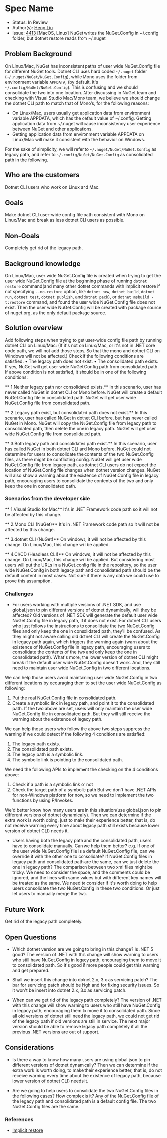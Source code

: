 
# Spec Name

* Status: In Review
* Author(s): [Heng Liu](https://github.com/heng-liu)
* Issue: [4413](https://github.com/NuGet/Home/issues/4413) [MacOS, Linux] NuGet writes the NuGet.Config in ~/.config folder, but dotnet restore reads from ~/.nuget 

## Problem Background

On Linux/Mac, NuGet has inconsistent paths of user wide NuGet.Config file for different NuGet tools. Dotnet CLI uses hard coded `~/.nuget` folder (`~/.nuget/NuGet/NuGet.Config`), while Mono uses the folder from environment variable `APPDATA`, (by default, it's `~/.config/NuGet/NuGet.Config`). This is confusing and we should consolidate the two into one location. 
After discussing in NuGet team and checking with Visual Studio Mac/Mono team, we believe we should change the dotnet CLI path to match that of Mono’s, for the following reasons:
 * On Linux/Mac, users usually get application data from environment variable APPDATA, which has the default value of ~/.config. Getting application data from ~/.nuget will cause inconsistency user experience between NuGet and other applications.
 * Getting application data from environment variable APPDATA on Linux/Mac will make it consistent with the behavior on Windows.

For the sake of simplicity, we will refer to `~/.nuget/NuGet/NuGet.Config` as legacy path, and refer to `~/.config/NuGet/NuGet.Config` as consolidated path in the following.

## Who are the customers
Dotnet CLI users who work on Linux and Mac.

## Goals
Make dotnet CLI user-wide config file path consistent with Mono on Linux/Mac and break as less dotnet CLI users as possible.

## Non-Goals
Completely get rid of the legacy path.

## Background knowledge
On Linux/Mac, user wide NuGet.Config file is created when trying to get the user wide NuGet.Config file at the beginning phase of running `dotnet restore` command(and many other dotnet commands with implicit restore if not specifying `--no-restore` option, like `dotnet new`, `dotnet build`, `dotnet run`, `dotnet test`, `dotnet publish`, and `dotnet pack`), or `dotnet msbuild -t:restore` command, and found the user wide NuGet.Config file does not exist. Then the user wide NuGet.Config will be created with package source of nuget.org, as the only default package source. 

## Solution overview 
Add following steps when trying to get user-wide config file path by running dotnet CLI on Linux/Mac:
(If it's not on Linux/Mac, or it's not in .NET core code path, we will not add those steps. So that the mono and dotnet CLI on Windows will not be affected.)
Check if the following conditions are satisfied.
•	The legacy path does not exist.
•	The consolidated path exists.
If yes, NuGet will get user wide NuGet.Config path from consolidated path.
If above condition is not satisfied, it should be in one of the following conditions:

** 1.Neither legacy path nor consolidated exists.**
In this scenario, user has never called NuGet in dotnet CLI or Mono before.
NuGet will create a default NuGet.Config file in consolidated path.
NuGet will get user wide NuGet.Config file from consolidated path. 

** 2.Legacy path exist, but consolidated path does not exist.**
In this scenario, user has called NuGet in dotnet CLI before, but has never called NuGet in Mono.
NuGet will copy the NuGet.Config file from legacy path to consolidated path, then delete the one in legacy path. 
NuGet will get user wide NuGet.Config file from consolidated path.

** 3.Both legacy path and consolidated path exist.**
In this scenario, user has called NuGet in both dotnet CLI and Mono before.
NuGet could not determine for users to consolidate the contents of the two NuGet.Config files, as there might be conflicting config.
NuGet will get user wide NuGet.Config file from legacy path, as dotnet CLI users do not expect the location of NuGet.Config file changes when dotnet version changes.
NuGet will also show a warning about the existence of NuGet.Config file in legacy path, encouraging users to consolidate the contents of the two and only keep the one in consolidated path.

### Scenarios from the developer side
** 1.Visual Studio for Mac** 
  It's in .NET Framework code path so it will not be affected by this change.

** 2.Mono CLI (NuGet)**
  It's in .NET Framework code path so it will not be affected by this change.

** 3.dotnet CLI (NuGet)**
  On windows, it will not be affected by this change.
  On Linux/Mac, this change will be applied.

** 4.CI/CD (Headless CLI)**
  On windows, it will not be affected by this change.
  On Linux/Mac, this change will be applied. But considering most users will put the URLs in a NuGet.config file in the repository, so the user wide NuGet.Conifg in both legacy path and consolidated path should be the default content in most cases. Not sure if there is any data we could use to prove this assumption.


### Challenges

* For users working with multiple versions of .NET SDK, and use global.json to pin different versions of dotnet dynamically, will they be affected?
Old versions of .NET SDK will generate the default user wide NuGet.Config file in legacy path, if it does not exist.
For dotnet CLI users who just follows the instructions to consolidate the two NuGet.Config files and only keep the one in consolidated path, they'll be confused. As they might not aware calling old dotnet CLI will create the NuGet.Config in legacy path again, which triggers the warning again (warn about the existence of NuGet.Config file in legacy path, encouraging users to consolidate the contents of the two and only keep the one in consolidated path). 
What's more, the lower version of dotnet CLI might break if the default user wide NuGet.Config doesn't work.
And, they still need to maintain user wide NuGet.Config in two different locations. 

We can help those users avoid maintaining user wide NuGet.Config in two different locations by ecouraging them to set the user wide NuGet.Config as following:
1. Put the real NuGet.Config file in consolidated path.
2. Create a symbolic link in legacy path, and point it to the consolidated path.
If the two above are set, users will only maintain the user wide NuGet.Config file in consolidated path.
But they will still receive the warning about the existence of legacy path.

We can help those users who follow the above two steps suppress the warning if we could detect if the following 4 conditions are satisfied:
1. The legacy path exists.
2. The consolidated path exists.
3. The legacy path is a symbolic link.
4. The symbolic link is pointing to the consolidated path.

We need the following APIs to implement the checking on the 4 conditions above:
1. Check if a path is a symbolic link or not
2. Check the target path of a symbolic path
But we don't have .NET APIs for non-Windows platform for now, so we need to implement the two functions by using P/Invokes.

We'd better know how many users are in this situation(use global.json to pin different versions of dotnet dynamically). 
Then we can determine if the extra work is worth doing, just to make their experience better, that is, do not receive warning every time about legacy path still exists because lower version of dotnet CLI) needs it.

* Users having both the legacy path and the consolidated path, users have to consolidate manually. Can we help them better?
e.g. If one of the user wide NuGet.Config file is a default NuGet.Config file, can we override it with the other one to consolidate?
     If NuGet.Config files in legacy path and consolidated path are the same, can we just delete the one in legacy path?
  The comparison between two xml files might be tricky. We need to consider the space, and the comments could be ignored, and the lines with same values but with different key names will be treated as the same.
  We need to consider if it's worth doing to help users consolidate the two NuGet.Config in these two conditions. Or just let users to manually merge the two.

## Future Work
Get rid of the legacy path completely. 

## Open Questions

* Which dotnet version are we going to bring in this change? 
Is .NET 5 good?
The version of .NET with this change will show warning to users who still have NuGet.Config in legacy path, encouraging them to move it to consolidated path.
So it's good if more people could get this warning and get prepared.

* Shall we insert this change into dotnet 2.x, 3.x as servicing patch? 
The bar for servicing patch should be high and for fixing security issues. So it won't be insert into dotnet 2.x, 3.x as servicing patch.  

* When can we get rid of the legacy path completely? 
The version of .NET with this change will show warning to users who still have NuGet.Config in legacy path, encouraging them to move it to consolidated path.
Since all old versions of dotnet still need the legacy path, we could not get rid of the legacy path if old versions are still in service.
The next major version should be able to remove legacy path completely if all the previous .NET versions are out of support.


## Considerations
* Is there a way to know how many users are using global.json to pin different versions of dotnet dynamically? 
Then we can determine if the extra work is worth doing, to make their experience better, that is, do not receive warning every time about the existence of legacy path, because lower version of dotnet CLI) needs it.

* Are we going to help users to consolidate the two NuGet.Config files in the following cases? How complex is it?
Any of the NuGet.Config file of the legacy path and consolidated path is a default config file.
The two NuGet.Config files are the same. 


### References

* [Implicit restore](https://docs.microsoft.com/en-us/dotnet/core/tools/dotnet-pack#implicit-restore)
